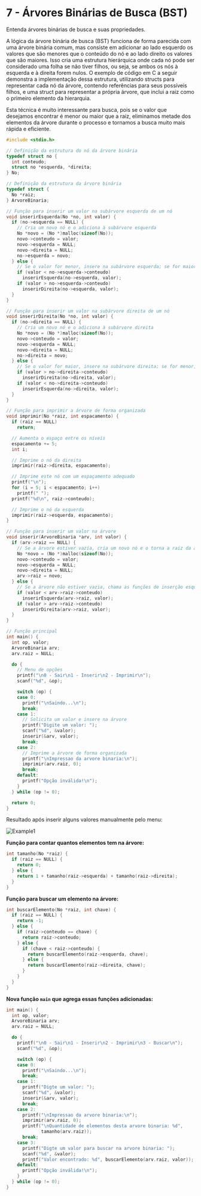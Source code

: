 # 7 - Árvores Binárias de Busca (BST)

Entenda árvores binárias de busca e suas propriedades.

A lógica da árvore binária de busca (BST) funciona de forma parecida com uma árvore binária comum, mas consiste em adicionar ao lado esquerdo os valores que são menores que o conteúdo do nó e ao lado direito os valores que são maiores. Isso cria uma estrutura hierárquica onde cada nó pode ser considerado uma folha se não tiver filhos, ou seja, se ambos os nós à esquerda e à direita forem nulos. O exemplo de código em C a seguir demonstra a implementação dessa estrutura, utilizando structs para representar cada nó da árvore, contendo referências para seus possíveis filhos, e uma struct para representar a própria árvore, que inclui a raiz como o primeiro elemento da hierarquia.

Esta técnica é muito interessante para busca, pois se o valor que desejamos encontrar é menor ou maior que a raiz, eliminamos metade dos elementos da árvore durante o processo e tornamos a busca muito mais rápida e eficiente.

```c
#include <stdio.h>

// Definição da estrutura do nó da árvore binária
typedef struct no {
  int conteudo;
  struct no *esquerda, *direita;
} No;

// Definição da estrutura da árvore binária
typedef struct {
  No *raiz;
} ArvoreBinaria;

// Função para inserir um valor na subárvore esquerda de um nó
void inserirEsquerda(No *no, int valor) {
  if (no->esquerda == NULL) {
    // Cria um novo nó e o adiciona à subárvore esquerda
    No *novo = (No *)malloc(sizeof(No));
    novo->conteudo = valor;
    novo->esquerda = NULL;
    novo->direita = NULL;
    no->esquerda = novo;
  } else {
    // Se o valor for menor, insere na subárvore esquerda; se for maior, na subárvore direita
    if (valor < no->esquerda->conteudo)
      inserirEsquerda(no->esquerda, valor);
    if (valor > no->esquerda->conteudo)
      inserirDireita(no->esquerda, valor);
  }
}

// Função para inserir um valor na subárvore direita de um nó
void inserirDireita(No *no, int valor) {
  if (no->direita == NULL) {
    // Cria um novo nó e o adiciona à subárvore direita
    No *novo = (No *)malloc(sizeof(No));
    novo->conteudo = valor;
    novo->esquerda = NULL;
    novo->direita = NULL;
    no->direita = novo;
  } else {
    // Se o valor for maior, insere na subárvore direita; se for menor, na subárvore esquerda
    if (valor > no->direita->conteudo)
      inserirDireita(no->direita, valor);
    if (valor < no->direita->conteudo)
      inserirEsquerda(no->direita, valor);
  }
}

// Função para imprimir a árvore de forma organizada
void imprimir(No *raiz, int espacamento) {
  if (raiz == NULL)
    return;

  // Aumenta o espaço entre os níveis
  espacamento += 5;
  int i;

  // Imprime o nó da direita
  imprimir(raiz->direita, espacamento);

  // Imprime este nó com um espaçamento adequado
  printf("\n");
  for (i = 5; i < espacamento; i++)
    printf(" ");
  printf("%d\n", raiz->conteudo);

  // Imprime o nó da esquerda
  imprimir(raiz->esquerda, espacamento);
}

// Função para inserir um valor na árvore
void inserir(ArvoreBinaria *arv, int valor) {
  if (arv->raiz == NULL) {
    // Se a árvore estiver vazia, cria um novo nó e o torna a raiz da árvore
    No *novo = (No *)malloc(sizeof(No));
    novo->conteudo = valor;
    novo->esquerda = NULL;
    novo->direita = NULL;
    arv->raiz = novo;
  } else {
    // Se a árvore não estiver vazia, chama as funções de inserção esquerda ou direita
    if (valor < arv->raiz->conteudo)
      inserirEsquerda(arv->raiz, valor);
    if (valor > arv->raiz->conteudo)
      inserirDireita(arv->raiz, valor);
  }
}

// Função principal
int main() {
  int op, valor;
  ArvoreBinaria arv;
  arv.raiz = NULL;

  do {
    // Menu de opções
    printf("\n0 - Sair\n1 - Inserir\n2 - Imprimir\n");
    scanf("%d", &op);

    switch (op) {
    case 0:
      printf("\nSaindo...\n");
      break;
    case 1:
      // Solicita um valor e insere na árvore
      printf("Digite um valor: ");
      scanf("%d", &valor);
      inserir(&arv, valor);
      break;
    case 2:
      // Imprime a árvore de forma organizada
      printf("\nImpressao da arvore binaria:\n");
      imprimir(arv.raiz, 0);
      break;
    default:
      printf("Opção inválida!\n");
    }
  } while (op != 0);

  return 0;
}
```

Resultado após inserir alguns valores manualmente pelo menu:

![Example1](https://github.com/VitorHugoAntunes/Data_Structure_Learning/blob/main/Assets/DS1_BinarySearchTree_Exemplo1.png?raw=true)

**Função para contar quantos elementos tem na árvore:**

```c
int tamanho(No *raiz) {
  if (raiz == NULL) {
    return 0;
  } else {
    return 1 + tamanho(raiz->esquerda) + tamanho(raiz->direita);
  }
}
```

**Função para buscar um elemento na árvore:**

```c
int buscarElemento(No *raiz, int chave) {
  if (raiz == NULL) {
    return -1;
  } else {
    if (raiz->conteudo == chave) {
      return raiz->conteudo;
    } else {
      if (chave < raiz->conteudo) {
        return buscarElemento(raiz->esquerda, chave);
      } else {
        return buscarElemento(raiz->direita, chave);
      }
    }
  }
}
```

**Nova função `main` que agrega essas funções adicionadas:**

```c
int main() {
  int op, valor;
  ArvoreBinaria arv;
  arv.raiz = NULL;

  do {
    printf("\n0 - Sair\n1 - Inserir\n2 - Imprimir\n3 - Buscar\n");
    scanf("%d", &op);

    switch (op) {
    case 0:
      printf("\nSaindo...\n");
      break;
    case 1:
      printf("Digte um valor: ");
      scanf("%d", &valor);
      inserir(&arv, valor);
      break;
    case 2:
      printf("\nImpressao da arvore binaria:\n");
      imprimir(arv.raiz, 0);
      printf("\nQuantidade de elementos desta arvore binaria: %d",
             tamanho(arv.raiz));
      break;
    case 3:
      printf("Digte um valor para buscar na arvore binaria: ");
      scanf("%d", &valor);
      printf("Valor encontrado: %d", buscarElemento(arv.raiz, valor));
    default:
      printf("Opção inválida!\n");
    }
  } while (op != 0);
}
```
